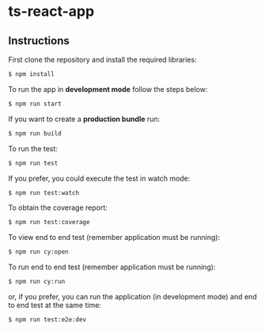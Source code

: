 # ts-react-app

## Instructions

First clone the repository and install the required libraries:

```bash
$ npm install
```

To run the app in **development mode** follow the steps below:

```bash
$ npm run start
```

If you want to create a **production bundle** run:

```bash
$ npm run build
```

To run the test:

```bash
$ npm run test
```

If you prefer, you could execute the test in watch mode:

```bash
$ npm run test:watch
```

To obtain the coverage report:

```bash
$ npm run test:coverage
```

To view end to end test (remember application must be running):

```bash
$ npm run cy:open
```

To run end to end test (remember application must be running):

```bash
$ npm run cy:run
```

or, if you prefer, you can run the application (in development mode) and end to end test at the same time:

```bash
$ npm run test:e2e:dev
```

